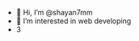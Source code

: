 - 👋 Hi, I’m @shayan7mm
- 👀 I’m interested in web developing
- 3



<!---
shayan7mm/shayan7mm is a ✨ special ✨ repository because its `README.md` (this file) appears on your GitHub profile.
You can click the Preview link to take a look at your changes.
--->
